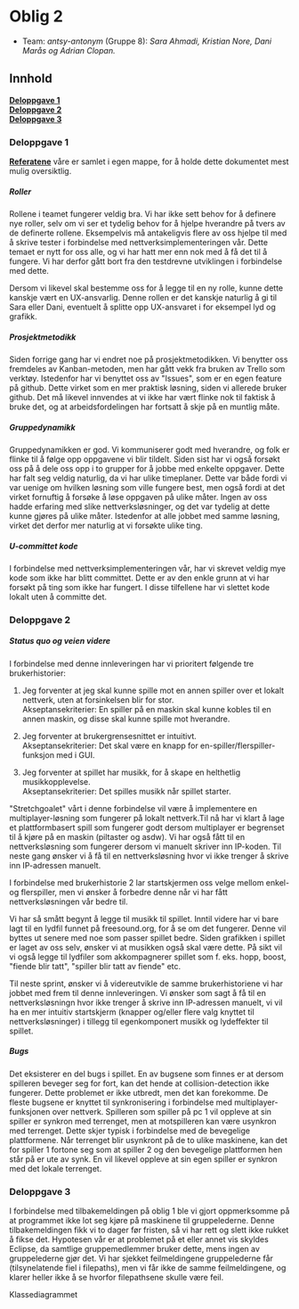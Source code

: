 # Oblig 2 

* Team: *antsy-antonym* (Gruppe 8): *Sara Ahmadi, Kristian Nore, Dani Marås og Adrian Clopan.*



## Innhold
**[Deloppgave 1](https://git.app.uib.no/inf112-oblig/inf112.22v.libgdx-template/-/blob/master/Deliverables/ObligatoriskOppgave2.md#deloppgave-1)<br>
[Deloppgave 2](https://git.app.uib.no/inf112-oblig/inf112.22v.libgdx-template/-/blob/master/Deliverables/ObligatoriskOppgave2.md#deloppgave-2)<br>
[Deloppgave 3](https://git.app.uib.no/inf112-oblig/inf112.22v.libgdx-template/-/blob/master/Deliverables/ObligatoriskOppgave2.md#deloppgave-3)<br>**


### Deloppgave 1

**[Referatene](https://git.app.uib.no/inf112-oblig/inf112.22v.libgdx-template/-/blob/master/Deliverables/Referat)** våre er samlet i egen mappe, for å holde dette dokumentet mest mulig oversiktlig.

##### Roller
Rollene i teamet fungerer veldig bra. Vi har ikke sett behov for å definere nye roller, selv om vi ser et tydelig behov for å hjelpe hverandre på tvers av de definerte rollene. Eksempelvis må antakeligvis flere av oss hjelpe til med å skrive tester i forbindelse med nettverksimplementeringen vår. Dette temaet er nytt for oss alle, og vi har hatt mer enn nok med å få det til å fungere. Vi har derfor gått bort fra den testdrevne utviklingen i forbindelse med dette. 

Dersom vi likevel skal bestemme oss for å legge til en ny rolle, kunne dette kanskje vært en UX-ansvarlig. Denne rollen er det kanskje naturlig å gi til Sara eller Dani, eventuelt å splitte opp UX-ansvaret i for eksempel lyd og grafikk.

##### Prosjektmetodikk
Siden forrige gang har vi endret noe på prosjektmetodikken. Vi benytter oss fremdeles av Kanban-metoden, men har gått vekk fra bruken av Trello som verktøy. Istedenfor har vi benyttet oss av "Issues", som er en egen feature på github. Dette virket som en mer praktisk løsning, siden vi allerede bruker github. Det må likevel innvendes at vi ikke har vært flinke nok til faktisk å bruke det, og at arbeidsfordelingen har fortsatt å skje på en muntlig måte.

##### Gruppedynamikk
Gruppedynamikken er god. Vi kommuniserer godt med hverandre, og folk er flinke til å følge opp oppgavene vi blir tildelt. Siden sist har vi også forsøkt oss på å dele oss opp i to grupper for å jobbe med enkelte oppgaver. Dette har falt seg veldig naturlig, da vi har ulike timeplaner. Dette var både fordi vi var uenige om hvilken løsning som ville fungere best, men også fordi at det virket fornuftig å forsøke å løse oppgaven på ulike måter. Ingen av oss hadde erfaring med slike nettverksløsninger, og det var tydelig at dette kunne gjøres på ulike måter. Istedenfor at alle jobbet med samme løsning, virket det derfor mer naturlig at vi forsøkte ulike ting.



##### U-committet kode
I forbindelse med nettverksimplementeringen vår, har vi skrevet veldig mye kode som ikke har blitt committet. Dette er av den enkle grunn at vi har forsøkt på ting som ikke har fungert. I disse tilfellene har vi slettet kode lokalt uten å committe det.

### Deloppgave 2
##### Status quo og veien videre
I forbindelse med denne innleveringen har vi prioritert følgende tre brukerhistorier:

1) Jeg forventer at jeg skal kunne spille mot en annen spiller over et lokalt nettverk, uten at forsinkelsen blir for stor.  
Akseptansekriterier: En spiller på en maskin skal kunne kobles til en annen maskin, og disse skal kunne spille mot hverandre.

2) Jeg forventer at brukergrensesnittet er intuitivt.  
Akseptansekriterier: Det skal være en knapp for en-spiller/flerspiller-funksjon med i GUI.

3) Jeg forventer at spillet har musikk, for å skape en helthetlig musikkopplevelse.  
Akseptansekriterier: Det spilles musikk når spillet starter.

"Stretchgoalet" vårt i denne forbindelse vil være å implementere en multiplayer-løsning som fungerer på lokalt nettverk.Til nå har vi klart å lage et plattformbasert spill som fungerer godt dersom multiplayer er begrenset til å kjøre på en maskin (piltaster og asdw). Vi har også fått til en nettverksløsning som fungerer dersom vi manuelt skriver inn IP-koden. Til neste gang ønsker vi å få til en nettverksløsning hvor vi ikke trenger å skrive inn IP-adressen manuelt.

I forbindelse med brukerhistorie 2 lar startskjermen oss velge mellom enkel- og flerspiller, men vi ønsker å forbedre denne når vi har fått nettverksløsningen vår bedre til.

Vi har så smått begynt å legge til musikk til spillet. Inntil videre har vi bare lagt til en lydfil funnet på freesound.org, for å se om det fungerer. Denne vil byttes ut senere med noe som passer spillet bedre. Siden grafikken i spillet er laget av oss selv, ønsker vi at musikken også skal være dette. På sikt vil vi også legge til lydfiler som akkompagnerer spillet som f. eks. hopp, boost, "fiende blir tatt", "spiller blir tatt av fiende" etc.

Til neste sprint, ønsker vi å videreutvikle de samme brukerhistoriene vi har jobbet med frem til denne innleveringen. Vi ønsker som sagt å få til en nettverksløsningn hvor ikke trenger å skrive inn IP-adressen manuelt, vi vil ha en mer intuitiv startskjerm (knapper og/eller flere valg knyttet til nettverksløsninger) i tillegg til egenkomponert musikk og lydeffekter til spillet.

##### Bugs
Det eksisterer en del bugs i spillet. En av bugsene som finnes er at dersom spilleren beveger seg for fort, kan det hende at collision-detection ikke fungerer. Dette problemet er ikke utbredt, men det kan forekomme.
De fleste bugsene er knyttet til synkronisering i forbindelse med multiplayer-funksjonen over nettverk. Spilleren som spiller på pc 1 vil oppleve at sin spiller er synkron med terrenget, men at motspilleren kan være usynkron med terrenget. Dette skjer typisk i forbindelse med de bevegelige plattformene. Når terrenget blir usynkront på de to ulike maskinene, kan det for spiller 1 fortone seg som at spiller 2 og den bevegelige plattformen hen står på er ute av synk. En vil likevel oppleve at sin egen spiller er synkron med det lokale terrenget.

### Deloppgave 3
I forbindelse med tilbakemeldingen på oblig 1 ble vi gjort oppmerksomme på at programmet ikke lot seg kjøre på maskinene til gruppelederne. Denne tilbakemeldingen fikk vi to dager før fristen, så vi har rett og slett ikke rukket å fikse det. Hypotesen vår er at problemet på et eller annet vis skyldes Eclipse, da samtlige gruppemedlemmer bruker dette, mens ingen av gruppelederne gjør det. Vi har sjekket feilmeldingene gruppelederne får (tilsynelatende fiel i filepaths), men vi får ikke de samme feilmeldingene, og klarer heller ikke å se hvorfor filepathsene skulle være feil.

Klassediagrammet


